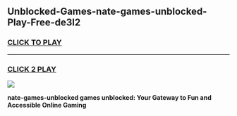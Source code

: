 
## Unblocked-Games-nate-games-unblocked-Play-Free-de3l2
<h3>
<a href="https://premium76.site?title=nate-games-unblocked&ref=18A1">CLICK TO PLAY</a></h3>
<hr>

<h3>
<a href="https://premium76.site?title=nate-games-unblocked&ref=18A1">CLICK 2 PLAY</a>
  
</h3>

<a href="https://premium76.site?title=nate-games-unblocked&ref=18A1"><img src="https://clearcache.store/games.png"></a>


**nate-games-unblocked games unblocked: Your Gateway to Fun and Accessible Online Gaming**
